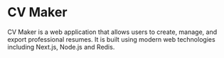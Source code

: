 # CV Maker

CV Maker is a web application that allows users to create, manage, and export professional resumes. It is built using modern web technologies including Next.js, Node.js and Redis.
